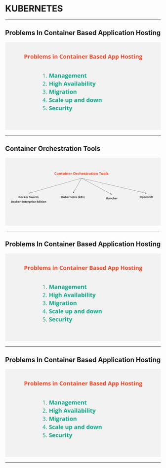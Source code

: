 # KUBERNETES
---
## Problems In Container Based Application Hosting

<img src="ProblemsInContainerBasedApplicationHosting.PNG"/>

---
## Container Orchestration Tools

<img src="ContainerOrchestrationTools.PNG"/>

---
## Problems In Container Based Application Hosting

<img src="ProblemsInContainerBasedApplicationHosting.PNG"/>

---
## Problems In Container Based Application Hosting

<img src="ProblemsInContainerBasedApplicationHosting.PNG"/>

---

